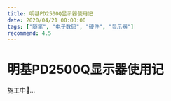 ```yaml
---
title: 明基PD2500Q显示器使用记
date: 2020/04/21 00:00:00
tags: ["随笔", "电子数码", "硬件", "显示器"]
recommend: 4.5
---
```


# 明基PD2500Q显示器使用记

<ClientOnly>
  <display-bar :displayData="$frontmatter"></display-bar>
</ClientOnly>

施工中🚧...

